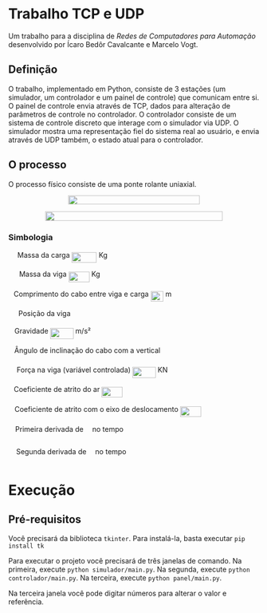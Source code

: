 <!---
	To compile the LaTeX in this file to README.md, one must run the commands
	`python -m readme2tex --output README.md INPUT.md --nocdn`
	`python fix-svg-color.py`

	To install the first tool you must run
	`pip install readme2tex`
-->

# Trabalho TCP e UDP

Um trabalho para a disciplina de _Redes de Computadores para Automação_ desenvolvido por Ícaro Bedôr Cavalcante e Marcelo Vogt.

## Definição

O trabalho, implementado em Python, consiste de 3 estações (um simulador, um controlador e um painel de controle) que comunicam entre si.
O painel de controle envia através de TCP, dados para alteração de parâmetros de controle no controlador.
O controlador consiste de um sistema de controle discreto que interage com o simulador via UDP.
O simulador mostra uma representação fiel do sistema real ao usuário, e envia através de UDP também, o estado atual para o controlador.

## O processo

O processo físico consiste de uma ponte rolante uniaxial.

<p align="center"><img src="svgs/0e9a55de53e1e1a347c16262da9f0947.svg?invert_in_darkmode" align=middle width=264.6421899pt height=18.512775599999998pt/></p>
<p align="center"><img src="svgs/836b283b474b11995cfb2f9ac3600e9c.svg?invert_in_darkmode" align=middle width=356.74443254999994pt height=19.4260143pt/></p>

### Simbologia

<img src="svgs/0e51a2dede42189d77627c4d742822c3.svg?invert_in_darkmode" align=middle width=14.433101099999991pt height=14.15524440000002pt/> Massa da carga <img src="svgs/8cc5b242521d00854cf3cd97ee01499c.svg?invert_in_darkmode" align=middle width=50.22836939999999pt height=21.18721440000001pt/> Kg

<img src="svgs/fb97d38bcc19230b0acd442e17db879c.svg?invert_in_darkmode" align=middle width=17.73973739999999pt height=22.465723500000017pt/> Massa da viga <img src="svgs/a05e2235eef34e3ad8345d8746fe5b6a.svg?invert_in_darkmode" align=middle width=42.00916004999999pt height=21.18721440000001pt/> Kg

<img src="svgs/d30a65b936d8007addc9c789d5a7ae49.svg?invert_in_darkmode" align=middle width=6.849367799999992pt height=22.831056599999986pt/> Comprimento do cabo entre viga e carga <img src="svgs/b8f8e99442889e80d6502f1beca739ee.svg?invert_in_darkmode" align=middle width=25.570741349999988pt height=21.18721440000001pt/> m

<img src="svgs/f45e64c5ffa0374b4ef861d4f0144021.svg?invert_in_darkmode" align=middle width=16.383249299999992pt height=14.15524440000002pt/> Posição da viga

<img src="svgs/3cf4fbd05970446973fc3d9fa3fe3c41.svg?invert_in_darkmode" align=middle width=8.430376349999989pt height=14.15524440000002pt/> Gravidade <img src="svgs/a499f99af6a9e92d550633ee68ff6276.svg?invert_in_darkmode" align=middle width=46.57538489999998pt height=21.18721440000001pt/> m/s²

<img src="svgs/27e556cf3caa0673ac49a8f0de3c73ca.svg?invert_in_darkmode" align=middle width=8.17352744999999pt height=22.831056599999986pt/> Ângulo de inclinação do cabo com a vertical

<img src="svgs/b8bc815b5e9d5177af01fd4d3d3c2f10.svg?invert_in_darkmode" align=middle width=12.85392569999999pt height=22.465723500000017pt/> Força na viga (variável controlada) <img src="svgs/77bf082e145a70a3ff1d2f7ca122e95a.svg?invert_in_darkmode" align=middle width=46.57538489999998pt height=21.18721440000001pt/> KN

<img src="svgs/4bdc8d9bcfb35e1c9bfb51fc69687dfc.svg?invert_in_darkmode" align=middle width=7.054796099999991pt height=22.831056599999986pt/> Coeficiente de atrito do ar <img src="svgs/5ab7be53be041e6b2240494870061da9.svg?invert_in_darkmode" align=middle width=42.00916004999999pt height=21.18721440000001pt/>

<img src="svgs/2103f85b8b1477f430fc407cad462224.svg?invert_in_darkmode" align=middle width=8.55596444999999pt height=22.831056599999986pt/> Coeficiente de atrito com o eixo de deslocamento <img src="svgs/5ab7be53be041e6b2240494870061da9.svg?invert_in_darkmode" align=middle width=42.00916004999999pt height=21.18721440000001pt/>

<img src="svgs/100f3b1bc4e9452f6562e800febf5c60.svg?invert_in_darkmode" align=middle width=9.93164039999999pt height=30.632847300000012pt/> Primeira derivada de <img src="svgs/190083ef7a1625fbc75f243cffb9c96d.svg?invert_in_darkmode" align=middle width=9.81741584999999pt height=22.831056599999986pt/> no tempo

<img src="svgs/3a0328249aa81733bf44a7d91ba2e0b9.svg?invert_in_darkmode" align=middle width=11.75813594999999pt height=30.632847300000012pt/> Segunda derivada de <img src="svgs/190083ef7a1625fbc75f243cffb9c96d.svg?invert_in_darkmode" align=middle width=9.81741584999999pt height=22.831056599999986pt/> no tempo

# Execução

## Pré-requisitos

Você precisará da biblioteca `tkinter`. Para instalá-la, basta executar `pip install tk`

Para executar o projeto você precisará de três janelas de comando.
Na primeira, execute `python simulador/main.py`.
Na segunda, execute `python controlador/main.py`.
Na terceira, execute `python panel/main.py`.

Na terceira janela você pode digitar números para alterar o valor e referência.
